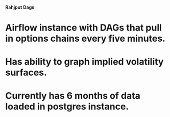 #### Rahjput Dags

# Airflow instance with DAGs that pull in options chains every five minutes.
# Has ability to graph implied volatility surfaces.
# Currently has 6 months of data loaded in postgres instance.
